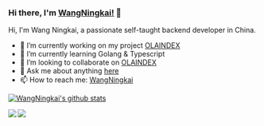 ### Hi there, I'm [WangNingkai!](https://wangningkai.github.io) 👋


Hi, I'm Wang Ningkai, a passionate self-taught backend developer in China.

- 🔭 I’m currently working on my project [OLAINDEX](https://github.com/WangNingkai/OLAINDEX)
- 🌱 I’m currently learning Golang & Typescript
- 👯 I’m looking to collaborate on [OLAINDEX](https://github.com/WangNingkai/OLAINDEX)
- 💬 Ask me about anything [here](https://github.com/WangNingkai/WangNingkai/issues)
- 📫 How to reach me: [WangNingkai](mailto:i@ningkai.wang)


[![WangNingkai's github stats](https://github-readme-stats.anuraghazra1.vercel.app/api?username=wangningkai&show_icons=true&title_color=fff&icon_color=79ff97&text_color=9f9f9f&bg_color=151515)](https://github.com/WangNingkai)

<a href="https://github.com/WangNingkai/OLAINDEX">
  <img align="left" src="https://github-readme-stats.anuraghazra1.vercel.app/api/pin/?username=wangningkai&repo=olaindex&title_color=fff&icon_color=79ff97&text_color=9f9f9f&bg_color=151515" />
</a>

<a href="https://github.com/inhere/php-console">
  <img align="left" src="https://github-readme-stats.anuraghazra1.vercel.app/api/pin/?username=inhere&repo=php-console&title_color=fff&icon_color=79ff97&text_color=9f9f9f&bg_color=151515" />
</a>
